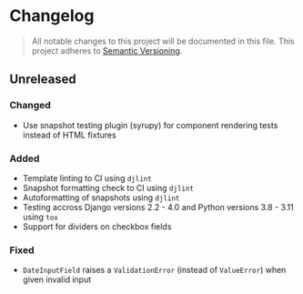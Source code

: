 # Changelog

> All notable changes to this project will be documented in this file. This project adheres to [Semantic Versioning](https://semver.org/spec/v2.0.0.html).

## Unreleased

### Changed

-   Use snapshot testing plugin (syrupy) for component rendering tests instead of HTML fixtures

### Added

-   Template linting to CI using `djlint`
-   Snapshot formatting check to CI using `djlint`
-   Autoformatting of snapshots using `djlint`
-   Testing accross Django versions 2.2 - 4.0 and Python versions 3.8 - 3.11 using `tox`
-   Support for dividers on checkbox fields

### Fixed

-   `DateInputField` raises a `ValidationError` (instead of `ValueError`) when given invalid input
